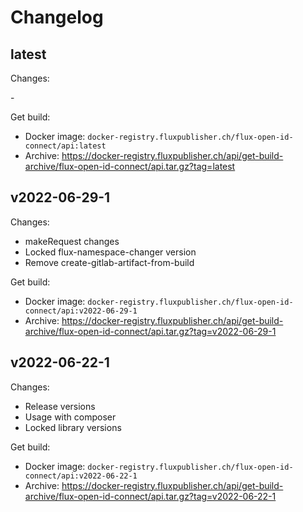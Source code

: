 # Changelog

## latest

Changes:

\-

Get build:

- Docker image: `docker-registry.fluxpublisher.ch/flux-open-id-connect/api:latest`
- Archive: https://docker-registry.fluxpublisher.ch/api/get-build-archive/flux-open-id-connect/api.tar.gz?tag=latest

## v2022-06-29-1

Changes:

- makeRequest changes
- Locked flux-namespace-changer version
- Remove create-gitlab-artifact-from-build

Get build:

- Docker image: `docker-registry.fluxpublisher.ch/flux-open-id-connect/api:v2022-06-29-1`
- Archive: https://docker-registry.fluxpublisher.ch/api/get-build-archive/flux-open-id-connect/api.tar.gz?tag=v2022-06-29-1

## v2022-06-22-1

Changes:

- Release versions
- Usage with composer
- Locked library versions

Get build:

- Docker image: `docker-registry.fluxpublisher.ch/flux-open-id-connect/api:v2022-06-22-1`
- Archive: https://docker-registry.fluxpublisher.ch/api/get-build-archive/flux-open-id-connect/api.tar.gz?tag=v2022-06-22-1
